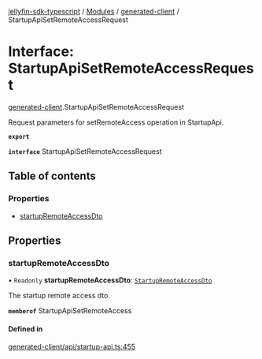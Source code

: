[jellyfin-sdk-typescript](../README.md) / [Modules](../modules.md) / [generated-client](../modules/generated_client.md) / StartupApiSetRemoteAccessRequest

# Interface: StartupApiSetRemoteAccessRequest

[generated-client](../modules/generated_client.md).StartupApiSetRemoteAccessRequest

Request parameters for setRemoteAccess operation in StartupApi.

**`export`**

**`interface`** StartupApiSetRemoteAccessRequest

## Table of contents

### Properties

- [startupRemoteAccessDto](generated_client.StartupApiSetRemoteAccessRequest.md#startupremoteaccessdto)

## Properties

### startupRemoteAccessDto

• `Readonly` **startupRemoteAccessDto**: [`StartupRemoteAccessDto`](generated_client.StartupRemoteAccessDto.md)

The startup remote access dto.

**`memberof`** StartupApiSetRemoteAccess

#### Defined in

[generated-client/api/startup-api.ts:455](https://github.com/thornbill/jellyfin-sdk-typescript/blob/e4df7f8/src/generated-client/api/startup-api.ts#L455)
